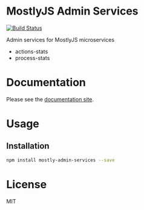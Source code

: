 MostlyJS Admin Services
=======================

[![Build Status](https://travis-ci.org/mostlyjs/mostly-admin-services.svg)](https://travis-ci.org/mostlyjs/mostly-admin-services)

Admin services for MostlyJS microservices

* actions-stats
* process-stats

# Documentation

Please see the [documentation site](https://mostlyjs.github.io).

# Usage

## Installation

```bash
npm install mostly-admin-services --save
```

# License

MIT